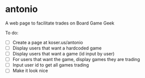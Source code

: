 # antonio
A web page to facilitate trades on Board Game Geek

To do:

- [ ] Create a page at koser.us/antonio
- [ ] Display users that want a hardcoded game
- [ ] Display users that want a game (id input by user)
- [ ] For users that want the game, display games they are trading
- [ ] Input user id to get all games trading
- [ ] Make it look nice
